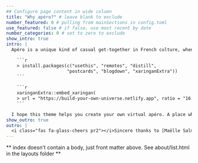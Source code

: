 ```yaml
---
## Configure page content in wide column
title: "Why apéro?" # leave blank to exclude
number_featured: 0 # pulling from mainSections in config.toml
use_featured: false # if false, use most recent by date
number_categories: 0 # set to zero to exclude
show_intro: true
intro: |
  Apéro is a unique kind of casual get-together in French culture, when you gather with friends and get to know each other better over some apéritifs, snacks, and anything in between. A good apéro is one where you'd happily spend a few hours just hanging out.

    ```r
    > install.packages(c("usethis", "remotes", "distill", 
                       "postcards", "blogdown", "xaringanExtra"))
    ```
    
    ```r   
    xaringanExtra::embed_xaringan(
    > url = "https://build-your-own-universe.netlify.app", ratio = "16:9")
    ```

  I hope this theme helps you create your own virtual apéro. A place where you and your site's visitors enjoy spending time, and one that helps folks get to know you better. 
show_outro: true
outro: |
  <i class="fas fa-glass-cheers pr2"></i>Sincere thanks to [Maëlle Salmon](https://masalmon.eu/) for her help naming this Hugo theme!
---
```


** index doesn't contain a body, just front matter above.
See about/list.html in the layouts folder **
